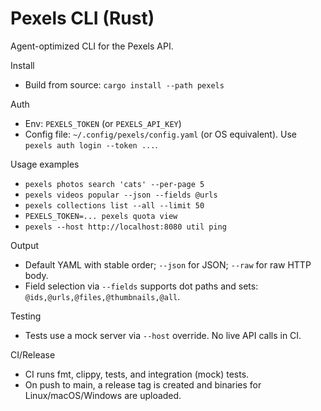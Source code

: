 # Pexels CLI (Rust)

Agent-optimized CLI for the Pexels API.

Install
- Build from source: `cargo install --path pexels`

Auth
- Env: `PEXELS_TOKEN` (or `PEXELS_API_KEY`)
- Config file: `~/.config/pexels/config.yaml` (or OS equivalent). Use `pexels auth login --token ...`.

Usage examples
- `pexels photos search 'cats' --per-page 5`
- `pexels videos popular --json --fields @urls`
- `pexels collections list --all --limit 50`
- `PEXELS_TOKEN=... pexels quota view`
- `pexels --host http://localhost:8080 util ping`

Output
- Default YAML with stable order; `--json` for JSON; `--raw` for raw HTTP body.
- Field selection via `--fields` supports dot paths and sets: `@ids,@urls,@files,@thumbnails,@all`.

Testing
- Tests use a mock server via `--host` override. No live API calls in CI.

CI/Release
- CI runs fmt, clippy, tests, and integration (mock) tests.
- On push to main, a release tag is created and binaries for Linux/macOS/Windows are uploaded.
